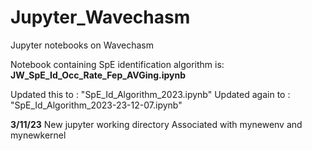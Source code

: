 # Jupyter_Wavechasm
Jupyter notebooks on Wavechasm 

Notebook containing SpE identification algorithm is: **JW_SpE_Id_Occ_Rate_Fep_AVGing.ipynb**

Updated this to : "SpE_Id_Algorithm_2023.ipynb"
Updated again to : "SpE_Id_Algorithm_2023-23-12-07.ipynb"

**3/11/23**
New jupyter working directory
Associated with mynewenv and mynewkernel



